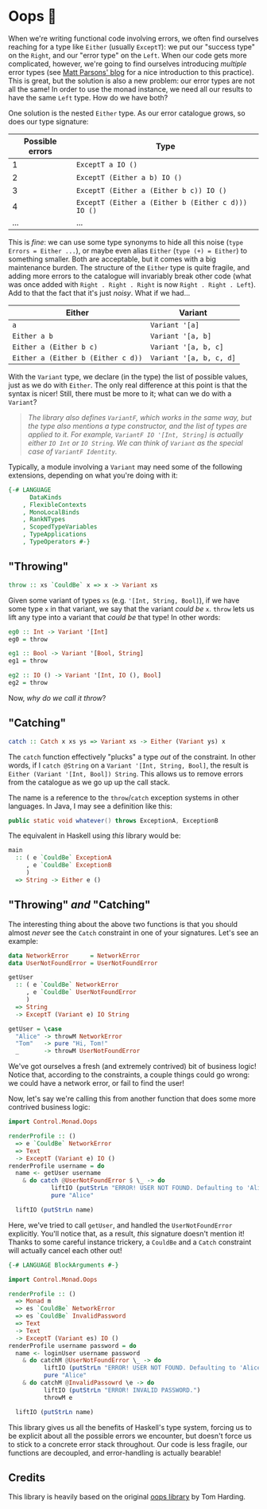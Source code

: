 # Oops 🍌

When we're writing functional code involving errors, we often find ourselves
reaching for a type like `Either` (usually `ExceptT`): we put our "success
type" on the `Right`, and our "error type" on the `Left`. When our code gets
more complicated, however, we're going to find ourselves introducing *multiple*
error types (see [Matt Parsons'
blog](https://www.parsonsmatt.org/2018/11/03/trouble_with_typed_errors.html)
for a nice introduction to this practice). This is great, but the solution is
also a new problem: our error types are not all the same! In order to use the
monad instance, we need all our results to have the same `Left` type. How do we
have both?

One solution is the nested `Either` type. As our error catalogue grows, so does
our type signature:

| Possible errors | Type                                               |
| --------------- | -------------------------------------------------- |
| 1               | `ExceptT a IO ()`                                  |
| 2               | `ExceptT (Either a b) IO ()`                       |
| 3               | `ExceptT (Either a (Either b c)) IO ()`            |
| 4               | `ExceptT (Either a (Either b (Either c d))) IO ()` |
| ...             | ...                                                |

This is _fine_: we can use some type synonyms to hide all this noise (`type
Errors = Either ...`), or maybe even alias `Either` (`type (+) = Either`) to
something smaller. Both are acceptable, but it comes with a big maintenance
burden. The structure of the `Either` type is quite fragile, and adding more
errors to the catalogue will invariably break other code (what was once added
with `Right . Right . Right` is now `Right . Right . Left`). Add to that the
fact that it's just _noisy_. What if we had...

| Either                             | Variant                 |
| ---------------------------------- | ----------------------- |
| `a`                                | `Variant '[a]`          |
| `Either a b`                       | `Variant '[a, b]`       |
| `Either a (Either b c)`            | `Variant '[a, b, c]`    |
| `Either a (Either b (Either c d))` | `Variant '[a, b, c, d]` |

With the `Variant` type, we declare (in the type) the list of possible values,
just as we do with `Either`. The only real difference at this point is that the
syntax is nicer! Still, there must be more to it; what can we do with a
`Variant`?

> _The library also defines `VariantF`, which works in the same way, but the
> type also mentions a type constructor, and the list of types are applied to
> it. For example, `VariantF IO '[Int, String]` is actually either `IO Int` or
> `IO String`. We can think of `Variant` as the special case of `VariantF
> Identity`._

Typically, a module involving a `Variant` may need some of the following
extensions, depending on what you're doing with it:

```haskell
{-# LANGUAGE
      DataKinds
    , FlexibleContexts
    , MonoLocalBinds
    , RankNTypes
    , ScopedTypeVariables
    , TypeApplications
    , TypeOperators #-}
```

## "Throwing"

```haskell
throw :: xs `CouldBe` x => x -> Variant xs
```

Given some variant of types `xs` (e.g. `'[Int, String, Bool]`), if we have some
type `x` in that variant, we say that the variant _could be_ `x`. `throw` lets
us lift any type into a variant that _could be_ that type! In other words:

```haskell
eg0 :: Int -> Variant '[Int]
eg0 = throw

eg1 :: Bool -> Variant '[Bool, String]
eg1 = throw

eg2 :: IO () -> Variant '[Int, IO (), Bool]
eg2 = throw
```

Now, _why do we call it throw_?

## "Catching"

```haskell
catch :: Catch x xs ys => Variant xs -> Either (Variant ys) x
```

The `catch` function effectively "plucks" a type _out_ of the constraint. In
other words, if I `catch @String` on a `Variant '[Int, String, Bool]`, the
result is `Either (Variant '[Int, Bool]) String`. This allows us to remove
errors from the catalogue as we go up up the call stack.

The name is a reference to the `throw`/`catch` exception systems in other
languages. In Java, I may see a definition like this:

```java
public static void whatever() throws ExceptionA, ExceptionB
```

The equivalent in Haskell using _this_ library would be:

```haskell
main
  :: ( e `CouldBe` ExceptionA
     , e `CouldBe` ExceptionB
     )
  => String -> Either e ()
```

## "Throwing" _and_ "Catching"

The interesting thing about the above two functions is that you should almost
_never_ see the `Catch` constraint in one of your signatures. Let's see an
example:

```haskell
data NetworkError      = NetworkError
data UserNotFoundError = UserNotFoundError

getUser
  :: ( e `CouldBe` NetworkError
     , e `CouldBe` UserNotFoundError
     )
  => String
  -> ExceptT (Variant e) IO String

getUser = \case
  "Alice" -> throwM NetworkError
  "Tom"   -> pure "Hi, Tom!"
  _       -> throwM UserNotFoundError
```

We've got ourselves a fresh (and extremely contrived) bit of business logic!
Notice that, according to the constraints, a couple things could go wrong: we
could have a network error, or fail to find the user!

Now, let's say we're calling this from another function that does some more
contrived business logic:

```haskell
import Control.Monad.Oops

renderProfile :: ()
  => e `CouldBe` NetworkError
  => Text
  -> ExceptT (Variant e) IO ()
renderProfile username = do
  name <- getUser username
    & do catch @UserNotFoundError $ \_ -> do
            liftIO (putStrLn "ERROR! USER NOT FOUND. Defaulting to 'Alice'.")
            pure "Alice"

  liftIO (putStrLn name)
```

Here, we've tried to call `getUser`, and handled the `UserNotFoundError`
explicitly. You'll notice that, as a result, _this_ signature doesn't mention
it! Thanks to some careful instance trickery, a `CouldBe` and a `Catch`
constraint will actually cancel each other out!

```haskell
{-# LANGUAGE BlockArguments #-}

import Control.Monad.Oops

renderProfile :: ()
  => Monad m
  => es `CouldBe` NetworkError
  => es `CouldBe` InvalidPassword
  => Text
  -> Text
  -> ExceptT (Variant es) IO ()
renderProfile username password = do
  name <- loginUser username password
    & do catchM @UserNotFoundError \_ -> do
          liftIO (putStrLn "ERROR! USER NOT FOUND. Defaulting to 'Alice'.")
          pure "Alice"
    & do catchM @InvalidPassowrd \e -> do
          liftIO (putStrLn "ERROR! INVALID PASSWORD.")
          throwM e

  liftIO (putStrLn name)
```

This library gives us all the benefits of Haskell's type system, forcing us to
be explicit about all the possible errors we encounter, but doesn't force us to
stick to a concrete error stack throughout. Our code is less fragile, our
functions are decoupled, and error-handling is actually bearable!

## Credits

This library is heavily based on the original [oops library](https://github.com/i-am-tom/oops) by Tom Harding. 
